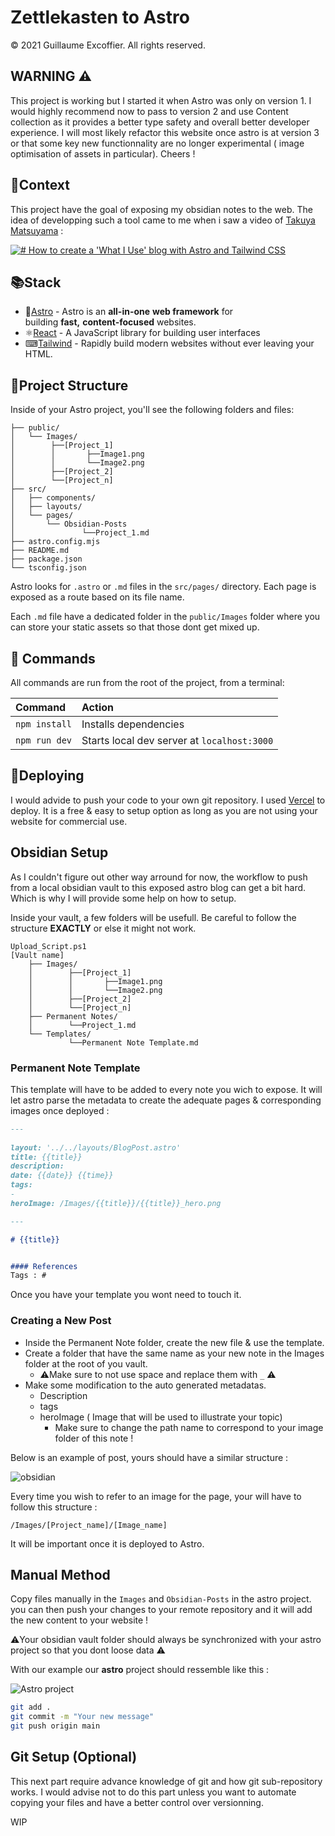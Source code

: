 # Zettlekasten to Astro
© 2021 Guillaume Excoffier. All rights reserved.

## WARNING ⚠️

This project is working but I started it when Astro was only on version 1. I would highly recommend now to pass to version 2 and use Content collection as it provides a better type safety and overall better developer experience. I will most likely refactor this website once astro is at version 3 or that some key new functionnality are no longer experimental ( image optimisation of assets in particular). Cheers !
## 🧾Context

This project have the goal of exposing my obsidian notes to the web. The idea of developping such a tool came to me when i saw a video of [Takuya Matsuyama](https://github.com/craftzdog) :

[![# How to create a 'What I Use' blog with Astro and Tailwind CSS](https://img.youtube.com/vi/3_JE76PKBWE/maxresdefault.jpg)](https://www.youtube.com/watch?v=3_JE76PKBWE)

## 📚Stack

- 🚀[Astro](https://astro.build/) - Astro is an **all-in-one** **web framework** for building **fast,** **content-focused** websites.
- ⚛[React](https://beta.reactjs.org/) - A JavaScript library for building user interfaces
- ⌨[Tailwind](https://tailwindcss.com/) - Rapidly build modern websites without ever leaving your HTML.

## 📁Project Structure

Inside of your Astro project, you'll see the following folders and files:

```
├── public/
│   └── Images/
│        ├──[Project_1]
│        │       ├──Image1.png
│        │       └──Image2.png
│        ├──[Project_2]
│        └──[Project_n]
├── src/
│   ├── components/
│   ├── layouts/
│   └── pages/
│    	└── Obsidian-Posts
│               └──Project_1.md
├── astro.config.mjs
├── README.md
├── package.json
└── tsconfig.json
```

Astro looks for `.astro` or `.md` files in the `src/pages/` directory. Each page is exposed as a route based on its file name.

Each `.md` file have a dedicated folder in the `public/Images` folder where you can store your static assets so that those dont get mixed up.

## 🧞 Commands

All commands are run from the root of the project, from a terminal:

| Command                | Action                                           |
| :--------------------- | :----------------------------------------------- |
| `npm install`          | Installs dependencies                            |
| `npm run dev`          | Starts local dev server at `localhost:3000`      |

## 🚀Deploying

I would advide to push your code to your own git repository. 
I used [Vercel](https://vercel.com/dashboard) to deploy. It is a free & easy to setup option as long as you are not using your website for commercial use. 

## Obsidian Setup 

As I couldn't figure out other way arround for now, the workflow to push from a local obsidian vault to this exposed astro blog can get a bit hard. Which is why I will provide some help on how to setup.

Inside your vault, a few folders will be usefull. Be careful to follow the structure **EXACTLY** or else it might not work.

```
Upload_Script.ps1
[Vault name]
    ├── Images/
    │        ├──[Project_1]
    │        │       ├──Image1.png
    │        │       └──Image2.png
    │        ├──[Project_2]
    │        └──[Project_n]
    ├── Permanent Notes/
    │        └──Project_1.md
    └── Templates/
             └──Permanent Note Template.md        
```

### Permanent Note Template

This template will have to be added to every note you wich to expose. It will let astro parse the metadata to create the adequate pages & corresponding images once deployed :

```md
---
 
layout: '../../layouts/BlogPost.astro'
title: {{title}}
description: 
date: {{date}} {{time}}
tags: 
- 
heroImage: /Images/{{title}}/{{title}}_hero.png

---

# {{title}}


#### References
Tags : #

```

Once you have your template you wont need to touch it.


### Creating a New Post

- Inside the Permanent Note folder, create the new file & use the template.
- Create a folder that have the same name as your new note in the Images folder at the root of you vault. 
  - ⚠️Make sure to not use space and replace them with `_` ⚠️
- Make some modification to the auto generated metadatas. 
  - Description
  - tags
  - heroImage ( Image that will be used to illustrate your topic)
    - Make sure to change the path name to correspond to your image folder of this note ! 

Below is an example of post, yours should have a similar structure :

![obsidian](/public/docs/obsidian.png)

Every time you wish to refer to an image for the page, your will have to follow this structure :

`/Images/[Project_name]/[Image_name]` 

It will be important once it is deployed to Astro.


## Manual Method

Copy files manually in the `Images` and `Obsidian-Posts` in the astro project. you can then push your changes to your remote repository and it will add the new content to your website !

⚠️Your obsidian vault folder should always be synchronized with your astro project so that you dont loose data ⚠️

With our example our **astro** project should ressemble like this :

![Astro project](public/docs/astroproject.png)

```bash
git add .
git commit -m "Your new message"
git push origin main
```

## Git Setup (Optional)

This next part require advance knowledge of git and how git sub-repository works. 
I would advise not to do this part unless you  want to automate copying your files and have a better control over versionning.

WIP

